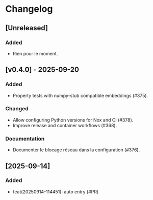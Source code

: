 # Changelog

## [Unreleased]

### Added
- Rien pour le moment.

## [v0.4.0] - 2025-09-20

### Added
- Property tests with numpy-stub compatible embeddings (#375).

### Changed
- Allow configuring Python versions for Nox and CI (#378).
- Improve release and container workflows (#368).

### Documentation
- Documenter le blocage réseau dans la configuration (#376).

## [2025-09-14]
### Added
- feat(20250914-114451): auto entry (#PR)
